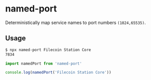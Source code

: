 # named-port

Deterministically map service names to port numbers `(1024,65535)`.

## Usage

```bash
$ npx named-port Filecoin Station Core
7834
```

```js
import namedPort from 'named-port'

console.log(namedPort('Filecoin Station Core'))
```
